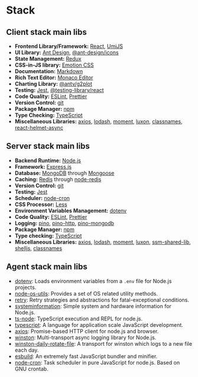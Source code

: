 # Stack

## Client stack main libs
- **Frontend Library/Framework:** [React](https://reactjs.org/), [UmiJS](https://umijs.org)
- **UI Library:** [Ant Design](https://ant.design/), [@ant-design/icons](https://ant.design/components/icon/)
- **State Management:** [Redux](https://redux.js.org/)
- **CSS-in-JS library:** [Emotion CSS](https://emotion.sh/docs/@emotion/css)
- **Documentation:** [Markdown](https://daringfireball.net/projects/markdown/)
- **Rich Text Editor:** [Monaco Editor](https://microsoft.github.io/monaco-editor/)
- **Charting Library:** [@antv/g2plot](https://g2plot.antv.vision/)
- **Testing:** [Jest](https://jestjs.io/), [@testing-library/react](https://testing-library.com/docs/react-testing-library/intro)
- **Code Quality:** [ESLint](https://eslint.org/), [Prettier](https://prettier.io/)
- **Version Control:** [git](https://git-scm.com/)
- **Package Manager:** [npm](https://www.npmjs.com/)
- **Type Checking:** [TypeScript](https://www.typescriptlang.org/)
- **Miscellaneous Libraries:** [axios](https://www.npmjs.com/package/axios), [lodash](https://lodash.com/), [moment](https://momentjs.com/), [luxon](https://moment.github.io/luxon/), [classnames](https://www.npmjs.com/package/classnames), [react-helmet-async](https://www.npmjs.com/package/react-helmet-async)

## Server stack main libs
- **Backend Runtime:** [Node.js](https://nodejs.org/)
- **Framework:** [Express.js](https://expressjs.com/)
- **Database:** [MongoDB](https://www.mongodb.com/) through [Mongoose](https://mongoosejs.com/)
- **Caching:** [Redis](https://redis.io/) through [node-redis](https://www.npmjs.com/package/redis)
- **Version Control:** [git](https://git-scm.com/)
- **Testing:** [Jest](https://jestjs.io/)
- **Scheduler:** [node-cron](https://www.npmjs.com/package/node-cron)
- **CSS Processor:** [Less](http://lesscss.org/)
- **Environment Variables Management:** [dotenv](https://www.npmjs.com/package/dotenv)
- **Code Quality:** [ESLint](https://eslint.org/), [Prettier](https://prettier.io/)
- **Logging:** [pino](https://getpino.io/), [pino-http](https://github.com/pinojs/pino-http), [pino-mongodb](https://www.npmjs.com/package/pino-mongodb)
- **Package Manager:** [npm](https://www.npmjs.com/)
- **Type checking:** [TypeScript](https://www.typescriptlang.org/)
- **Miscellaneous Libraries:** [axios](https://www.npmjs.com/package/axios), [lodash](https://lodash.com/), [moment](https://momentjs.com/), [luxon](https://moment.github.io/luxon/), [ssm-shared-lib](https://www.npmjs.com/package/@lennym/ssm-shared-lib), [shelljs](https://www.npmjs.com/package/shelljs), [classnames](https://www.npmjs.com/package/classnames)

## Agent stack main libs
- [dotenv](https://www.npmjs.com/package/dotenv): Loads environment variables from a `.env` file for Node.js projects.
- [node-os-utils](https://www.npmjs.com/package/node-os-utils): Provides a set of OS related utility methods.
- [retry](https://www.npmjs.com/package/retry): Retry strategies and abstractions for fatal-exceptional conditions.
- [systeminformation](https://www.npmjs.com/package/systeminformation): Simple system and hardware information for Node.js.
- [ts-node](https://www.npmjs.com/package/ts-node): TypeScript execution and REPL for node.js.
- [typescript](https://www.npmjs.com/package/typescript): A language for application scale JavaScript development.
- [axios](https://www.npmjs.com/package/axios): Promise-based HTTP client for node.js and browser.
- [winston](https://www.npmjs.com/package/winston): Multi-transport async logging library for Node.js.
- [winston-daily-rotate-file](https://www.npmjs.com/package/winston-daily-rotate-file): A transport for winston which logs to a new file each day.
- [esbuild](https://www.npmjs.com/package/esbuild): An extremely fast JavaScript bundler and minifier.
- [node-cron](https://www.npmjs.com/package/node-cron): Task scheduler in pure JavaScript for node.js. Based on GNU crontab.
